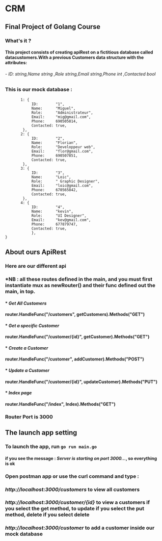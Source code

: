# **CRM**

## Final Project of Golang Course
### What's it ?

#### This project consists of creating apiRest on a fictitious database called datacustomers.With a previous Customers data structure with the attributes: 
###### - *ID: string*,*Name string* ,*Role string*,*Email string*,*Phone int* ,*Contacted bool* 

### This is our mock database : 

```var dataCustomers = map[int]customer{
  	   1: {
		    ID:        "1",
        	Name:      "Miguel",
		    Role:      "Administrateur",
 	    	Email:     "mig@gmail.com",
		    Phone:     690505814,
		    Contacted: true,
	    },
	   2: {
		    ID:        "2",
		    Name:      "Florian",
		    Role:      "Developpeur web",
		    Email:     "flor@gmail.com",
		    Phone:     690507851,
		    Contacted: true,
	    },
	   3: {
		    ID:        "3",
		    Name:      "Loic",
		    Role:      " Graphic Designer",
		    Email:     "loic@gmail.com",
		    Phone:     670565842,
		    Contacted: true,
	    },
	   4: {
		    ID:        "4",
		    Name:      "kevin",
		    Role:      "UI Designer",
		    Email:     "kev@gmail.com",
		    Phone:     677879747,
		    Contacted: true,
            },
}
```

## About ours ApiRest

### Here are our different api
### *NB : all these routes defined in the main, and you must first instantiate mux as newRouter() and their func defined out the main, in top.

#### * _Get All Customers_

#### router.HandleFunc("/customers", getCustomers).Methods("GET")

#### * _Get a specific Customer_

#### router.HandleFunc("/customer/{id}", getCustomer).Methods("GET")

#### * _Create a Customer_

#### router.HandleFunc("/customer", addCustomer).Methods("POST")

#### * _Update a Customer_

#### router.HandleFunc("/customer/{id}", updateCustomer).Methods("PUT")

#### * _Index page_

#### router.HandleFunc("/index", Index).Methods("GET")

### Router Port is **3000**

## The launch app setting

### To launch the app, run `go run main.go`

#### if you see the message : *Server is starting on port 3000...*, so everything is ok

### Open postman app or use the curl command and type :
### *http://localhost:3000/customers* to view all customers
### *http://localhost:3000/customer/{id}* to view a customers if you select the get method, to update if you select the put method, delete if you select delete
### *http://localhost:3000/customer* to add a customer inside our mock database 